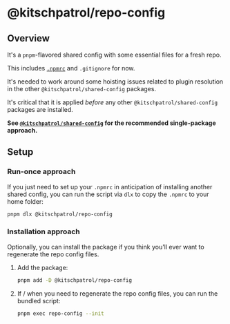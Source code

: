 # @kitschpatrol/repo-config

## Overview

It's a `pnpm`-flavored shared config with some essential files for a fresh repo.

This includes [`.npmrc`](https://pnpm.io/npmrc) and `.gitignore` for now.

It's needed to work around some hoisting issues related to plugin resolution in the other `@kitschpatrol/shared-config` packages.

It's critical that it is applied _before_ any other `@kitschpatrol/shared-config` packages are installed.

**See [`@kitschpatrol/shared-config`](https://www.npmjs.com/package/@kitschpatrol/shared-config) for the recommended single-package approach.**

## Setup

### Run-once approach

If you just need to set up your `.npmrc` in anticipation of installing another shared config, you can run the script via `dlx` to copy the `.npmrc` to your home folder:

```sh
pnpm dlx @kitschpatrol/repo-config
```

### Installation approach

Optionally, you can install the package if you think you'll ever want to regenerate the repo config files.

1. Add the package:

   ```sh
   pnpm add -D @kitschpatrol/repo-config
   ```

2. If / when you need to regenerate the repo config files, you can run the bundled script:

   ```sh
   pnpm exec repo-config --init
   ```
